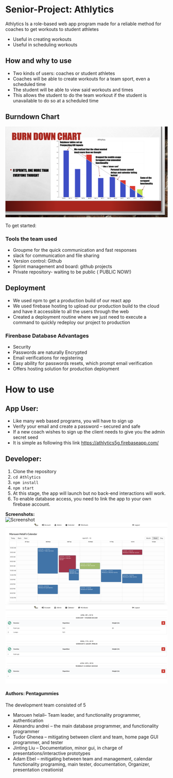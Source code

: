 # Senior-Project: Athlytics
Athlytics Is a role-based web app program made for a  reliable method for coaches to get workouts to student athletes
* Useful in creating workouts
* Useful in scheduling workouts 

## How and why to use

* Two kinds of users: coaches or student athletes
* Coaches will be able to create workouts for a team sport, even a scheduled time 
* The student will be able to view said workouts and times
* This allows the student to do the team workout if the student is unavailable to do so at a scheduled time

## Burndown Chart

![Screenshot](/src/img/bc.png)

To get started: 


### Tools the team used

* Groupme for the quick communication and fast responses
* slack for communication and file sharing 
* Version control: Github
* Sprint management and board: github projects
* Private repository- waiting to be public ( PUBLIC NOW!)


## Deployment

* We used npm to get a production build of our react app
* We used firebase hosting to upload our production build to the cloud and have it accessible to all the users through the web
* Created a deployment routine where we just need to execute a command to quickly redeploy our project to production

### Firenbase Database Advantages

* Security
* Passwords are naturally Encrypted 
* Email verifications for registering
* Easy ability for passwords resets, which prompt email verification
* Offers hosting solution for production deployment

# How to use
## App User:
* Like many web based programs, you will have to sign up
* Verify your email and create a password – secured and safe
* If a new coach wishes to sign up the client needs to give you the admin secret seed
* It is simple as following this link https://athlytics5g.firebaseapp.com/ 

## Developer:
1. Clone the repository
1. ``` cd Athlytics ```
1. ``` npm install ```
1. ``` npm start ```
1. At this stage, the app will launch but no back-end interactions will work.
1. To enable database access, you need to link the app to your own firebase account.
 
  <strong>Screenshots:</strong>
 <br>
![Screenshot](/src/img/sc1.png)
![Screenshot](/src/img/sc2.png)
![Screenshot](/src/img/sc3.png)


#### Authors: Pentagummies
The development team consisted of 5
* Marouen helail– Team leader,  and functionality programmer, authentication
* Alexandru andrei – the main database programmer, and functionality programmer 
* Tudor Ghenea – mitigating between client and team, home page GUI programmer, and tester
* Jinting Liu – Documentation, minor gui, in charge of presentations/interactive prototypes
* Adam Ebel – mitigating between team and management, calendar functionality programing, main tester, documentation, Organizer, presentation creationist
